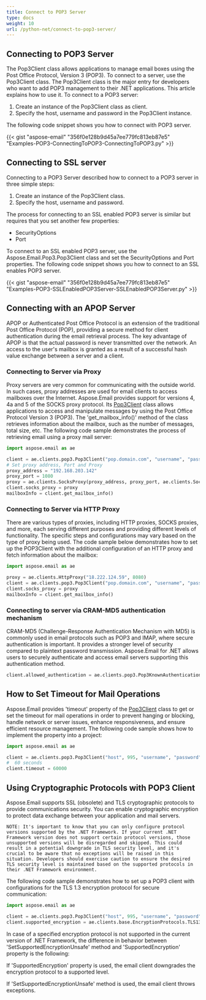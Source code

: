 ```yaml
---
title: Connect to POP3 Server
type: docs
weight: 10
url: /python-net/connect-to-pop3-server/
---
```


## **Connecting to POP3 Server**
The Pop3Client class allows applications to manage email boxes using the Post Office Protocol, Version 3 (POP3). To connect to a server, use the Pop3Client class. The Pop3Client class is the major entry for developers who want to add POP3 management to their .NET applications. This article explains how to use it. To connect to a POP3 server:

1. Create an instance of the Pop3Client class as client.
1. Specify the host, username and password in the Pop3Client instance.

The following code snippet shows you how to connect with POP3 server.



{{< gist "aspose-email" "356f0e128b9d45a7ee779fc813eb87e5" "Examples-POP3-ConnectingToPOP3-ConnectingToPOP3.py" >}}
## **Connecting to SSL server**
Connecting to a POP3 Server described how to connect to a POP3 server in three simple steps:

1. Create an instance of the Pop3Client class.
1. Specify the host, username and password.

The process for connecting to an SSL enabled POP3 server is similar but requires that you set another few properties:

- SecurityOptions
- Port

To connect to an SSL enabled POP3 server, use the Aspose.Email.Pop3.Pop3Client class and set the SecurityOptions and Port properties. The following code snippet shows you how to connect to an SSL enables POP3 server.



{{< gist "aspose-email" "356f0e128b9d45a7ee779fc813eb87e5" "Examples-POP3-SSLEnabledPOP3Server-SSLEnabledPOP3Server.py" >}}

## **Connecting with an APOP Server**

APOP or Authenticated Post Office Protocol is an extension of the traditional Post Office Protocol (POP), providing a secure method for client authentication during the email retrieval process. The key advantage of APOP is that the actual password is never transmitted over the network. An access to the user's mailbox is granted as a result of a successful hash value exchange between a server and a client.

### **Connecting to Server via Proxy**

Proxy servers are very common for communicating with the outside world. In such cases, proxy addresses are used for email clients to access mailboxes over the Internet. Aspose.Email provides support for versions 4, 4a and 5 of the SOCKS proxy protocol. Its [Pop3Client](https://reference.aspose.com/email/python-net/aspose.email.clients.pop3/pop3client/#pop3client-class) class allows applications to access and manipulate messages by using the Post Office Protocol Version 3 (POP3). The 'get_mailbox_info()' method of the class retrieves information about the mailbox, such as the number of messages, total size, etc. The following code sample demonstrates the process of retrieving email using a proxy mail server: 

```py
import aspose.email as ae

client = ae.clients.pop3.Pop3Client("pop.domain.com", "username", "password")
# Set proxy address, Port and Proxy
proxy_address = "192.168.203.142"
proxy_port = 1080
proxy = ae.clients.SocksProxy(proxy_address, proxy_port, ae.clients.SocksVersion.SOCKS_V5)
client.socks_proxy = proxy
mailboxInfo = client.get_mailbox_info()
```
### **Connecting to Server via HTTP Proxy**

There are various types of proxies, including HTTP proxies, SOCKS proxies, and more, each serving different purposes and providing different levels of functionality. The specific steps and configurations may vary based on the type of proxy being used. The code sample below demonstrates how to set up the POP3Client with the additional configuration of an HTTP proxy and fetch information about the mailbox:

```py
import aspose.email as ae

proxy = ae.clients.HttpProxy("18.222.124.59", 8080)
client = ae.clients.pop3.Pop3Client("pop.domain.com", "username", "password")
client.socks_proxy = proxy
mailboxInfo = client.get_mailbox_info()
```
### **Connecting to server via CRAM-MD5 authentication mechanism**

CRAM-MD5 (Challenge-Response Authentication Mechanism with MD5) is commonly used in email protocols such as POP3 and IMAP, where secure authentication is important. It provides a stronger level of security compared to plaintext password transmission. Aspose.Email for .NET allows users to securely authenticate and access email servers supporting this authentication method. 

```py
client.allowed_authentication = ae.clients.pop3.Pop3KnownAuthenticationType.CRAM_MD5
```
## **How to Set Timeout for Mail Operations**

Aspose.Email provides 'timeout' property of the [Pop3Client](https://reference.aspose.com/email/python-net/aspose.email.clients.pop3/pop3client/#pop3client-class) class to get or set the timeout for mail operations in order to prevent hanging or blocking, handle network or server issues, enhance responsiveness, and ensure efficient resource management. The following code sample shows how to implement the property into a project:

```py
import aspose.email as ae

client = ae.clients.pop3.Pop3Client("host", 995, "username", "password", ae.clients.SecurityOptions.AUTO)
#  60 seconds
client.timeout = 60000
```
## **Using Cryptographic Protocols with POP3 Client**

Aspose.Email supports SSL (obsolete) and TLS cryptographic protocols to provide communications security. You can enable cryptographic encryption to protect data exchange between your application and mail servers.

```
NOTE: It's important to know that you can only configure protocol versions supported by the .NET Framework. If your current .NET Framework version does not support certain protocol versions, those unsupported versions will be disregarded and skipped. This could result in a potential downgrade in TLS security level, and it's crucial to be aware that no exceptions will be raised in this situation. Developers should exercise caution to ensure the desired TLS security level is maintained based on the supported protocols in their .NET Framework environment.
```
The following code sample demonstrates how to set up a POP3 client with configurations for the TLS 1.3 encryption protocol for secure communication:

```py
import aspose.email as ae

client = ae.clients.pop3.Pop3Client("host", 995, "username", "password", ae.clients.SecurityOptions.AUTO)
client.supported_encryption = ae.clients.base.EncryptionProtocols.TLS13
```
In case of a specified encryption protocol is not supported in the current version of .NET Framework, the difference in behavior between 'SetSupportedEncryptionUnsafe' method and 'SupportedEncryption' property is the following:

If 'SupportedEncryption' property is used, the email client downgrades the encryption protocol to a supported level.

If 'SetSupportedEncryptionUnsafe' method is used, the email client throws exceptions.